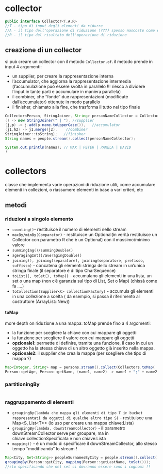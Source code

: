 # collector
```java
public interface Collector<T,A,R>
//T - tipo di input degli elementi da ridurre
//A - il tipo dell'operazione di riduzione (???) spesso nascosto come dettaglio implementativo
//R - il tipo del risultato dell'operazione di riduzione
```
## creazione di un collector
si può creare un collector con il metodo `Collector.of`. il metodo prende in input 4 argomenti:
- un supplier, per creare la rappresentazione interna
- l’accumulator, che aggiorna la rappresentazione intermedia (l’accumulazione può essere svolta in parallelo !!! riesco a dividere l’input in tante parti e accumulare in maniera parallela)
- il combiner, che “fonde” due rappresentazioni (modificate dall’accumulator) ottenute in modo parallelo
- il finisher, chiamato alla fine, che trasforma il tutto nel tipo finale
```java
Collector<Person, StringJoiner, String> personNameCollector = Collector.of(
() -> new StringJoiner(" | "), //supplier
(j,p) -> j.add(p.name.toUpperCase()),   //accumulator
(j1,h2) -> j1.merge(j2),    //combiner
StringJoiner::toString);   //finisher
String names = people.stream().collect(personNameCollector);

System.out.println(names); // MAX | PETER | PAMELA | DAVID
)
```



# collectors
classe che implementa varie operazioni di riduzione utili, come accumulare elementi in collezioni, o riassumere elementi in base a vari criteri, etc
## metodi
### riduzioni a singolo elemento
- `counting()`- restituisce il numero di elementi nello stream 
- `maxBy/minBy(Comparator)` - restituisce un Optional(in verità restituisce un Collector con parametro R che è un Optional) con il massimo/minimo valore
- `summingIng()/summingDouble()`
- `ageragingInt()/averagingDouble()`
- `joining(), joining(separatore), joining(separatore, prefisso, suffisso)` - concatena gli elementi stringa dello stream in un’unica stringa finale (il separatore è di tipo CharSequence)
- `toList(), toSet(), toMap()` - accumulano gli elementi in una lista, un set o una map (non c’è garanzia sul tipo di List, Set o Map) (chissà come fa ….)
- `toCollection(Supplier<C> collectionFactory)` - accumula gli elementi in una collezione a scelta ( da esempio, si passa il riferimento al costruttore (ArrayList::New))
#### toMap
more depth on riduzione a una mappa:
toMap prende fino a 4 argomenti:
- la funzione per scegliere la chiave con cui mappare gli oggetti
- la funzione per scegliere il valore con cui mappare gli oggetti
- **opzionale1**: permette di definire, tramite una funzione, il caso in cui un oggetto ha la stessa chiave di un altro oggetto già inserito nella mappa.
- **opzionale2**: il supplier che crea la mappa (per scegliere che tipo di mappa ?)
```java
Map<Integer, String> map = persons.stream().collect(Collectors.toMap(
Person::getAge, Person::getName, (name1, name2) -> name1 + ";" + name2 ));
```

### partitioningBy
```j
```

### raggruppamento di elementi
- `groupingBy(lambda che mappa gli elementi di tipo T in bucket rappresentati da oggetti di qualche altro tipo S)` - restituisce una Map\<S, List\<T>> (lo uso per creare una mappa chiave:Lista)
- `groupingBy(lambda, downStreamCollector)` - il parametro downStreamCollector serve per groupare, ma in chiave:collectionSpecificata e non chiave:Lista
- `mapping()` - è un modo di specificare il downStreamCollector, allo stesso tempo “modificando” lo stream !
```java
Map<City, Set<String>> peopleSurnamesByCity = people.stream().collect(
groupingBy(Person::getCity, mapping(Person::getLastName, toSet()));
//sto specificando che nel set ci dovranno essere sono i cognomi !!
```